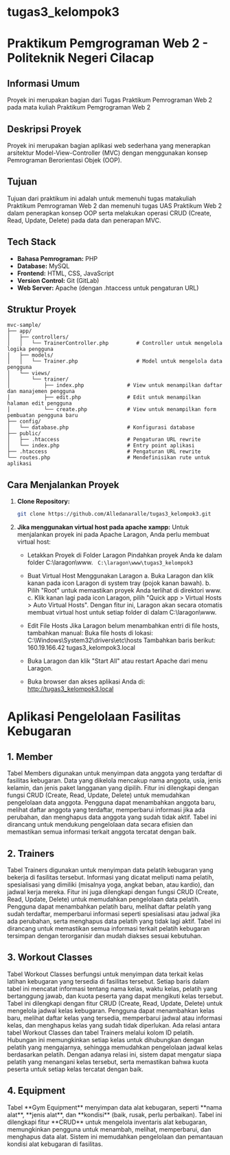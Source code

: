 # tugas3_kelompok3
# Praktikum Pemgrograman Web 2 - Politeknik Negeri Cilacap

## Informasi Umum

Proyek ini merupakan bagian dari Tugas Praktikum Pemrograman Web 2 pada mata kuliah Praktikum Pemgrograman Web 2

## Deskripsi Proyek

Proyek ini merupakan bagian aplikasi web sederhana yang menerapkan arsitektur Model-View-Controller (MVC) dengan menggunakan konsep Pemrograman Berorientasi Objek (OOP).

## Tujuan

Tujuan dari praktikum ini adalah untuk memenuhi tugas matakuliah Praktikum Pemrograman Web 2 dan memenuhi tugas UAS Praktikum Web 2 dalam penerapkan konsep OOP serta melakukan operasi CRUD (Create, Read, Update, Delete) pada data dan penerapan MVC.

## Tech Stack

- **Bahasa Pemrograman:** PHP
- **Database:** MySQL
- **Frontend:** HTML, CSS, JavaScript
- **Version Control:** Git (GitLab)
- **Web Server:** Apache (dengan .htaccess untuk pengaturan URL)

## Struktur Proyek

```plaintext
mvc-sample/
├── app/
│   ├── controllers/
│   │   └── TrainerController.php         # Controller untuk mengelola logika pengguna
│   ├── models/
│   │   └── Trainer.php                   # Model untuk mengelola data pengguna
│   └── views/
│       └── trainer/
│           ├── index.php              # View untuk menampilkan daftar dan manajemen pengguna
│           ├── edit.php               # Edit untuk menampilkan halaman edit pengguna
│           └── create.php             # View untuk menampilkan form pembuatan pengguna baru
├── config/
│   └── database.php                   # Konfigurasi database
├── public/
│   ├── .htaccess                      # Pengaturan URL rewrite
│   └── index.php                      # Entry point aplikasi
├── .htaccess                          # Pengaturan URL rewrite
└── routes.php                         # Mendefinisikan rute untuk aplikasi
```

## Cara Menjalankan Proyek

1.  **Clone Repository:**
    ```bash
    git clone https://github.com/Alledanaralle/tugas3_kelompok3.git
    ```
2.  **Jika menggunakan virtual host pada apache xampp:**
    Untuk menjalankan proyek ini pada Apache Laragon, Anda perlu membuat virtual host:

    - Letakkan Proyek di Folder Laragon
      Pindahkan proyek Anda ke dalam folder C:\laragon\www.
      ` C:\laragon\www\tugas3_kelompok3`
    - Buat Virtual Host Menggunakan Laragon
      a. Buka Laragon dan klik kanan pada icon Laragon di system tray (pojok kanan bawah).
      b. Pilih "Root" untuk memastikan proyek Anda terlihat di direktori www.
      c. Klik kanan lagi pada icon Laragon, pilih "Quick app > Virtual Hosts > Auto Virtual Hosts".
      Dengan fitur ini, Laragon akan secara otomatis membuat virtual host untuk setiap folder di dalam C:\laragon\www.

    - Edit File Hosts
      Jika Laragon belum menambahkan entri di file hosts, tambahkan manual:
        Buka file hosts di lokasi:
        C:\Windows\System32\drivers\etc\hosts
        Tambahkan baris berikut:
        160.19.166.42 tugas3_kelompok3.local
    - Buka Laragon dan klik "Start All" atau restart Apache dari menu Laragon.
    - Buka browser dan akses aplikasi Anda di:
    http://tugas3_kelompok3.local

# Aplikasi Pengelolaan Fasilitas Kebugaran
<h2> 1. Member </h2>
        Tabel Members digunakan untuk menyimpan data anggota yang terdaftar di fasilitas kebugaran. Data yang dikelola mencakup nama anggota, usia, jenis kelamin, dan jenis paket langganan yang dipilih.
        Fitur ini dilengkapi dengan fungsi CRUD (Create, Read, Update, Delete) untuk memudahkan pengelolaan data anggota. Pengguna dapat menambahkan anggota baru, melihat daftar anggota yang terdaftar, memperbarui informasi jika ada perubahan, dan menghapus data anggota yang sudah tidak aktif.
        Tabel ini dirancang untuk mendukung pengelolaan data secara efisien dan memastikan semua informasi terkait anggota tercatat dengan baik. <br>
 <h2>2. Trainers </h2>
        Tabel Trainers digunakan untuk menyimpan data pelatih kebugaran yang bekerja di fasilitas tersebut. Informasi yang dicatat meliputi nama pelatih, spesialisasi yang dimiliki (misalnya yoga, angkat beban, atau kardio), dan jadwal kerja mereka.
        Fitur ini juga dilengkapi dengan fungsi CRUD (Create, Read, Update, Delete) untuk memudahkan pengelolaan data pelatih. Pengguna dapat menambahkan pelatih baru, melihat daftar pelatih yang sudah terdaftar, memperbarui informasi seperti spesialisasi atau jadwal jika ada perubahan, serta menghapus data pelatih yang tidak lagi aktif.
        Tabel ini dirancang untuk memastikan semua informasi terkait pelatih kebugaran tersimpan dengan terorganisir dan mudah diakses sesuai kebutuhan. <br>
 <h2>3. Workout Classes</h2>
        Tabel Workout Classes berfungsi untuk menyimpan data terkait kelas latihan kebugaran yang tersedia di fasilitas tersebut. Setiap baris dalam tabel ini mencatat informasi tentang nama kelas, waktu kelas, pelatih yang bertanggung jawab, dan kuota peserta yang dapat mengikuti kelas tersebut.
        Tabel ini dilengkapi dengan fitur CRUD (Create, Read, Update, Delete) untuk mengelola jadwal kelas kebugaran. Pengguna dapat menambahkan kelas baru, melihat daftar kelas yang tersedia, memperbarui jadwal atau informasi kelas, dan menghapus kelas yang sudah tidak diperlukan.
        Ada relasi antara tabel Workout Classes dan tabel Trainers melalui kolom ID pelatih. Hubungan ini memungkinkan setiap kelas untuk dihubungkan dengan pelatih yang mengajarnya, sehingga memudahkan pengelolaan jadwal kelas berdasarkan pelatih.
        Dengan adanya relasi ini, sistem dapat mengatur siapa pelatih yang menangani kelas tersebut, serta memastikan bahwa kuota peserta untuk setiap kelas tercatat dengan baik.
<h2> 4. Equipment</h2>   
        Tabel **Gym Equipment** menyimpan data alat kebugaran, seperti **nama alat**, **jenis alat**, dan **kondisi** (baik, rusak, perlu perbaikan). Tabel ini dilengkapi fitur **CRUD** untuk mengelola inventaris alat kebugaran, memungkinkan pengguna untuk menambah, melihat, memperbarui, dan menghapus data alat.
        Sistem ini memudahkan pengelolaan dan pemantauan kondisi alat kebugaran di fasilitas.
        
        
        

